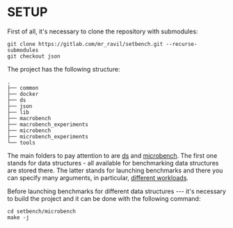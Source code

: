 # SETUP

First of all, it's necessary to clone the repository with submodules:

```shell
git clone https://gitlab.com/mr_ravil/setbench.git --recurse-submodules
git checkout json
```

The project has the following structure:
```shell
.
├── common
├── docker
├── ds
├── json
├── lib
├── macrobench
├── macrobench_experiments
├── microbench
├── microbench_experiments
└── tools
```

The main folders to pay attention to are [ds](cpp/ds) and [microbench](microbench/). The first one stands for data structures - all available for benchmarking data structures are stored there. The latter stands for launching benchmarks and there you can specify many arguments, in particular, [different workloads](WORKLOADS.md).

Before launching benchmarks for different data structures --- it's necessary to build the project and it can be done with the following command:

```shell
cd setbench/microbench
make -j
```
